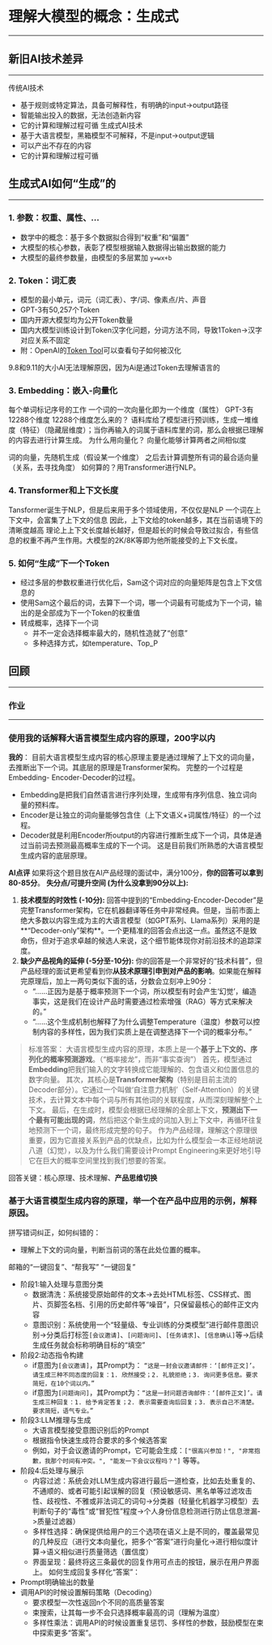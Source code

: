# 理解大模型的概念：生成式
---

## 新旧AI技术差异
---
传统AI技术
- 基于规则或特定算法，具备可解释性，有明确的input->output路径
- 智能输出投入的数据，无法创造新内容
- 它的计算和理解过程可循
生成式AI技术
- 基于大语言模型，黑箱模型不可解释，不是input->output逻辑
- 可以产出不存在的内容
- 它的计算和理解过程可循

## 生成式AI如何“生成”的
---
### 1. 参数：权重、属性、...
- 数学中的概念：基于多个数据拟合得到“权重”和“偏置”
-  大模型的核心参数，表彰了模型根据输入数据得出输出数据的能力
- 大模型的最终参数量，由模型的多层累加
`y=wx+b`

### 2. Token：词汇表
- 模型的最小单元，词元（词汇表）、字/词、像素点/片、声音
- GPT-3有50,257个Token
- 国内开源大模型均为公开Token数量
- 国内大模型训练设计到Token汉字化问题，分词方法不同，导致1Token->汉字对应关系不固定
- 附：OpenAI的[Token Tool](https://platform.openai.com/tokenizer)可以查看句子如何被汉化

9.8和9.11的大小AI无法理解原因，因为Ai是通过Token去理解语言的
### 3. Embedding：嵌入-向量化
每个单词标记序号的工作
一个词的一次向量化即为一个维度（属性）
GPT-3有12288个维度
12288个维度怎么来的？
语料库给了模型进行预训练，生成一堆维度（特征）（隐藏层维度）；当你再输入的词属于语料库里的词，那么会根据已理解的内容去进行计算生成。
为什么用向量化？
向量化能够计算两者之间相似度

词的向量，先随机生成（假设某一个维度）
之后去计算调整所有词的最合适向量（关系，去寻找角度）
如何算的？用Transformer进行NLP。

### 4. Transformer和上下文长度
Tansformer诞生于NLP，但是后来用于多个领域使用，不仅仅是NLP
一个词在上下文中，会富集了上下文的信息
因此，上下文给的token越多，其在当前语境下的清晰度越高
理论上上下文长度越长越好，但是超长的时候会导致过拟合，有些信息的权重不再产生作用。大模型的2K/8K等即为他所能接受的上下文长度。
### 5. 如何“生成”下一个Token
- 经过多层的参数权重进行优化后，Sam这个词对应的向量矩阵是包含上下文信息的
- 使用Sam这个最后的词，去算下一个词，哪一个词最有可能成为下一个词，输出的是全部成为下一个Token的权重值
- 转成概率，选择下一个词
	- 并不一定会选择概率最大的，随机性造就了“创意”
	- 多种选择方式，如temperature、Top_P

## 回顾
---


### 作业
---
### 使用我的话解释大语言模型生成内容的原理，200字以内
**我的**：
目前大语言模型生成内容的核心原理主要是通过理解了上下文的词向量，去推断出下一个词。其底层的原理是Transformer架构。
完整的一个过程是Embedding- Encoder-Decoder的过程。
- Embedding是把我们自然语言进行序列处理，生成带有序列信息、独立词向量的预料库。
- Encoder是让独立的词向量能够包含住（上下文语义+词属性/特征）的一个过程。
- Decoder就是利用Encoder所output的内容进行推断生成下一个词，具体是通过当前词去预测最高概率生成的下一个词。
这是目前我们所熟悉的大语言模型生成内容的底层原理。

**AI点评**
如果将这个题目放在AI产品经理的面试中，满分100分，**你的回答可以拿到80-85分**。
**失分点/可提升空间 (为什么没拿到90分以上):**
1. **技术模型的时效性 (-10分):** 回答中提到的“Embedding-Encoder-Decoder”是完整Transformer架构，它在机器翻译等任务中非常经典。但是，当前市面上绝大多数以内容生成为主的大语言模型（如GPT系列、Llama系列）采用的是**“Decoder-only”架构**。一个更精准的回答会点出这一点。虽然这不是致命伤，但对于追求卓越的候选人来说，这个细节能体现你对前沿技术的追踪深度。
2. **缺少产品视角的延伸 (-5分至-10分):** 你的回答是一个非常好的“技术科普”，但产品经理的面试更希望看到你**从技术原理引申到对产品的影响**。如果能在解释完原理后，加上一两句类似下面的话，分数会立刻冲上90分：
    - “……正因为是基于概率预测下一个词，所以模型有时会产生‘幻觉’，编造事实，这是我们在设计产品时需要通过检索增强（RAG）等方式来解决的。”
    - “……这个生成机制也解释了为什么调整Temperature（温度）参数可以控制内容的多样性，因为我们实质上是在调整选择下一个词的概率分布。”

>标准答案：
大语言模型生成内容的原理，本质上是一个**基于上下文的、序列化的概率预测游戏**。（“概率接龙”，而非“事实查询”）
首先，模型通过**Embedding**把我们输入的文字转换成它能理解的、包含语义和位置信息的数字向量。
其次，其核心是**Transformer架构**（特别是目前主流的Decoder部分）。它通过一个叫做‘自注意力机制’（Self-Attention）的关键技术，去计算文本中每个词与所有其他词的关联程度，从而深刻理解整个上下文。
最后，在生成时，模型会根据已经理解的全部上下文，**预测出下一个最有可能出现的词**，然后把这个新生成的词加入到上下文中，再循环往复地预测下一个词，最终形成完整的句子。
作为产品经理，理解这个原理很重要，因为它直接关系到产品的优缺点，比如为什么模型会一本正经地胡说八道（幻觉），以及为什么我们需要设计Prompt Engineering来更好地引导它在巨大的概率空间里找到我们想要的答案。

回答关键：核心原理、技术理解、**产品思维切换**

### 基于大语言模型生成内容的原理，举一个在产品中应用的示例，解释原因。
拼写错词纠正，如何纠错的：
- 理解上下文的词向量，判断当前词的落在此处位置的概率。

邮箱的“一键回复”、“帮我写”
“一键回复”
- 阶段1:输入处理与意图分类
	- 数据清洗：系统接受原始邮件的文本->去处HTML标签、CSS样式、图片、页脚签名档、引用的历史邮件等“噪音”，只保留最核心的邮件正文内容
	- 意图识别：系统使用一个“轻量级、专业训练的分类模型”进行邮件意图识别->分类后打标签`[会议邀请]`、`[问题询问]`、`[任务请求]`、`[信息确认]`等->后续生成任务就会标称明确目标的“填空”
- 阶段2:动态指令构建
	- if意图为`[会议邀请]`，其Prompt为： `“这是一封会议邀请邮件：‘[邮件正文]’。请生成三种不同态度的回复：1. 欣然接受；2. 礼貌拒绝；3. 询问更多信息。要求简短，在10个词以内。”`
	- if意图为`[问题询问]`，其Prompt为：`“这是一封问题咨询邮件：‘[邮件正文]’。请生成三种回复：1. 给予肯定答复；2. 表示需要查询后回复；3. 表示自己不清楚。要求简短，语气专业。”`
- 阶段3:LLM推理与生成
	- 大语言模型接受意图识别后的Prompt
	- 根据指令快速生成符合要求的多个候选答案
	- 例如，对于会议邀请的Prompt，它可能会生成：`["很高兴参加！", "非常抱歉，我那个时间有冲突。", "能发一下会议议程吗？"]` 等等。
- 阶段4:后处理与展示
	- 内容过滤：系统会对LLM生成内容进行最后一道检查，比如去处重复的、不通顺的、或者可能引起误解的回复（预设敏感词、黑名单等过滤攻击性、歧视性、不雅或非法词汇的词句->分类器（轻量化机器学习模型）去判断句子的“毒性”或“冒犯性”程度->个人身份信息检测进行防止信息泄漏->质量过滤器）
	- 多样性选择：确保提供给用户的三个选项在语义上是不同的，覆盖最常见的几种反应（进行文本向量化，把多个“答案”进行向量化->进行相似度计算->语义相似进行质量筛选（置信度）
	- 界面呈现：最终将这三条最优的回复作用可点击的按钮，展示在用户界面上。
如何生成回复多样化“答案”：
- Prompt明确输出的数量
- 调用API的时候设置解码策略（Decoding）
	- 要求模型一次性返回n个不同的高质量答案
	- 束搜索，让其每一步不会只选择概率最高的词（理解为温度）
	- 多样性乘法：调用API的时候设置重复惩罚、多样性的参数，鼓励模型在束中探索更多“答案”。